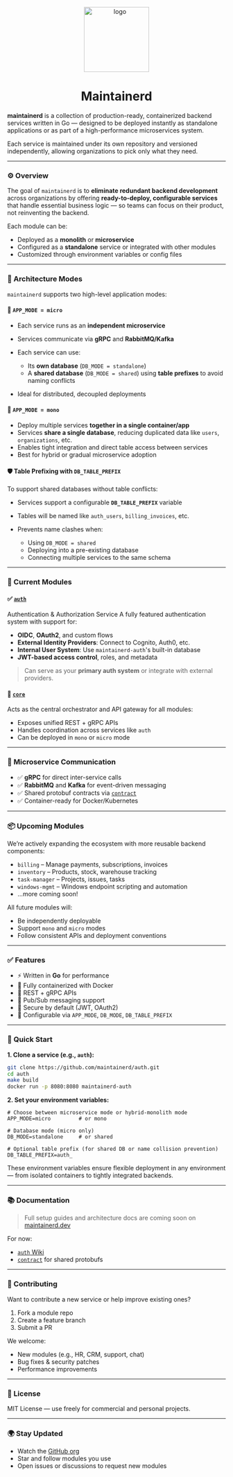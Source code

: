 <p align="center">
  <img width="150" height="150" alt="logo" src="https://github.com/user-attachments/assets/3545c8ef-fe74-42c4-890e-0becf4f5ae2f" />
</p>

<h1 align="center">Maintainerd</h1>

**maintainerd** is a collection of production-ready, containerized backend services written in Go — designed to be deployed instantly as standalone applications or as part of a high-performance microservices system.

Each service is maintained under its own repository and versioned independently, allowing organizations to pick only what they need.

---

### ⚙️ Overview

The goal of `maintainerd` is to **eliminate redundant backend development** across organizations by offering **ready-to-deploy, configurable services** that handle essential business logic — so teams can focus on their product, not reinventing the backend.

Each module can be:

* Deployed as a **monolith** or **microservice**
* Configured as a **standalone** service or integrated with other modules
* Customized through environment variables or config files

---

### 🧱 Architecture Modes

`maintainerd` supports two high-level application modes:

#### 🧩 `APP_MODE = micro`

* Each service runs as an **independent microservice**
* Services communicate via **gRPC** and **RabbitMQ/Kafka**
* Each service can use:

  * Its **own database** (`DB_MODE = standalone`)
  * A **shared database** (`DB_MODE = shared`) using **table prefixes** to avoid naming conflicts
* Ideal for distributed, decoupled deployments

#### 🧱 `APP_MODE = mono`

* Deploy multiple services **together in a single container/app**
* Services **share a single database**, reducing duplicated data like `users`, `organizations`, etc.
* Enables tight integration and direct table access between services
* Best for hybrid or gradual microservice adoption

#### 🛡️ Table Prefixing with `DB_TABLE_PREFIX`

To support shared databases without table conflicts:

* Services support a configurable **`DB_TABLE_PREFIX`** variable
* Tables will be named like `auth_users`, `billing_invoices`, etc.
* Prevents name clashes when:

  * Using `DB_MODE = shared`
  * Deploying into a pre-existing database
  * Connecting multiple services to the same schema

---

### 🧩 Current Modules

#### ✅ [`auth`](https://github.com/maintainerd/auth)

Authentication & Authorization Service
A fully featured authentication system with support for:

* **OIDC**, **OAuth2**, and custom flows
* **External Identity Providers**: Connect to Cognito, Auth0, etc.
* **Internal User System**: Use `maintainerd-auth`'s built-in database
* **JWT-based access control**, roles, and metadata

> Can serve as your **primary auth system** or integrate with external providers.

#### 🧠 [`core`](https://github.com/maintainerd/core)

Acts as the central orchestrator and API gateway for all modules:

* Exposes unified REST + gRPC APIs
* Handles coordination across services like `auth`
* Can be deployed in `mono` or `micro` mode

---

### 🧰 Microservice Communication

* ✅ **gRPC** for direct inter-service calls
* ✅ **RabbitMQ** and **Kafka** for event-driven messaging
* ✅ Shared protobuf contracts via [`contract`](https://github.com/maintainerd/contract)
* ✅ Container-ready for Docker/Kubernetes

---

### 📦 Upcoming Modules

We’re actively expanding the ecosystem with more reusable backend components:

* `billing` – Manage payments, subscriptions, invoices
* `inventory` – Products, stock, warehouse tracking
* `task-manager` – Projects, issues, tasks
* `windows-mgmt` – Windows endpoint scripting and automation
* ...more coming soon!

All future modules will:

* Be independently deployable
* Support `mono` and `micro` modes
* Follow consistent APIs and deployment conventions

---

### ✅ Features

* ⚡ Written in **Go** for performance
* 🐳 Fully containerized with Docker
* 🔗 REST + gRPC APIs
* 🔄 Pub/Sub messaging support
* 🔐 Secure by default (JWT, OAuth2)
* 🧠 Configurable via `APP_MODE`, `DB_MODE`, `DB_TABLE_PREFIX`

---

### 🚀 Quick Start

**1. Clone a service (e.g., `auth`):**

```bash
git clone https://github.com/maintainerd/auth.git
cd auth
make build
docker run -p 8080:8080 maintainerd-auth
```

**2. Set your environment variables:**

```env
# Choose between microservice mode or hybrid-monolith mode
APP_MODE=micro         # or mono

# Database mode (micro only)
DB_MODE=standalone     # or shared

# Optional table prefix (for shared DB or name collision prevention)
DB_TABLE_PREFIX=auth_
```

These environment variables ensure flexible deployment in any environment — from isolated containers to tightly integrated backends.

---

### 📚 Documentation

> Full setup guides and architecture docs are coming soon on [maintainerd.dev](https://maintainerd.dev)

For now:

* [`auth` Wiki](https://github.com/maintainerd/auth/wiki)
* [`contract`](https://github.com/maintainerd/contract) for shared protobufs

---

### 🤝 Contributing

Want to contribute a new service or help improve existing ones?

1. Fork a module repo
2. Create a feature branch
3. Submit a PR

We welcome:

* New modules (e.g., HR, CRM, support, chat)
* Bug fixes & security patches
* Performance improvements

---

### 📜 License

MIT License — use freely for commercial and personal projects.

---

### 🌍 Stay Updated

* Watch the [GitHub org](https://github.com/maintainerd)
* Star and follow modules you use
* Open issues or discussions to request new modules
